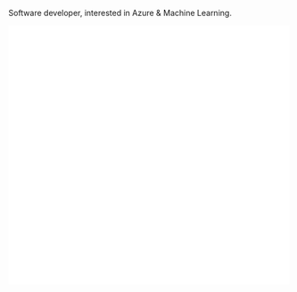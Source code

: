 Software developer, interested in Azure & Machine Learning.
 
![Metrics](https://github.com/Allexandrero/allexandrero/blob/main/github-metrics.svg)
